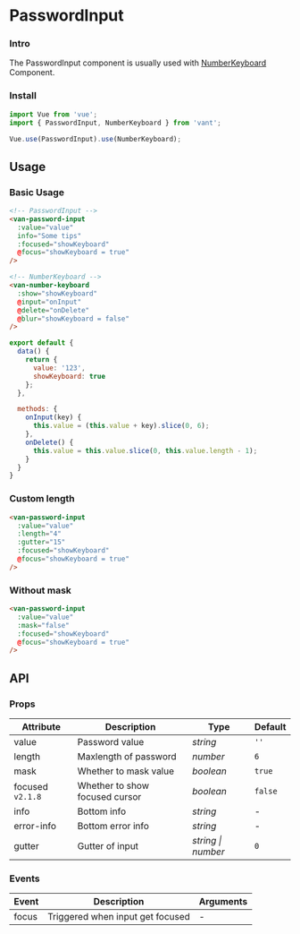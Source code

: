 # PasswordInput

### Intro

The PasswordInput component is usually used with [NumberKeyboard](#/en-US/number-keyboard) Component.

### Install

``` javascript
import Vue from 'vue';
import { PasswordInput, NumberKeyboard } from 'vant';

Vue.use(PasswordInput).use(NumberKeyboard);
```

## Usage

### Basic Usage

```html
<!-- PasswordInput -->
<van-password-input
  :value="value"
  info="Some tips"
  :focused="showKeyboard"
  @focus="showKeyboard = true"
/>

<!-- NumberKeyboard -->
<van-number-keyboard
  :show="showKeyboard"
  @input="onInput"
  @delete="onDelete"
  @blur="showKeyboard = false"
/>
```

```javascript
export default {
  data() {
    return {
      value: '123',
      showKeyboard: true
    };
  },

  methods: {
    onInput(key) {
      this.value = (this.value + key).slice(0, 6);
    },
    onDelete() {
      this.value = this.value.slice(0, this.value.length - 1);
    }
  }
}
```

### Custom length

```html
<van-password-input
  :value="value"
  :length="4"
  :gutter="15"
  :focused="showKeyboard"
  @focus="showKeyboard = true"
/>
```

### Without mask

```html
<van-password-input
  :value="value"
  :mask="false"
  :focused="showKeyboard"
  @focus="showKeyboard = true"
/>
```

## API

### Props

| Attribute | Description | Type | Default |
|------|------|------|------|
| value | Password value | *string* | `''` |
| length | Maxlength of password | *number* | `6` |
| mask | Whether to mask value | *boolean* | `true` |
| focused `v2.1.8` | Whether to show focused cursor | *boolean* | `false` |
| info | Bottom info | *string* | - |
| error-info | Bottom error info | *string* | - |
| gutter | Gutter of input | *string \| number* | `0` |

### Events

| Event | Description | Arguments |
|------|------|------|
| focus | Triggered when input get focused | - |
